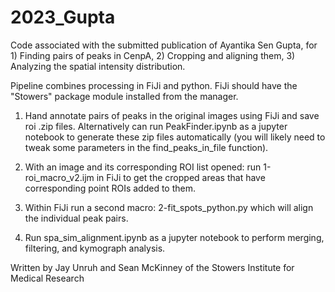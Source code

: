 # 2023_Gupta
Code associated with the submitted publication of Ayantika Sen Gupta, for 1) Finding pairs of peaks in CenpA, 2) Cropping and aligning them, 3) Analyzing the spatial intensity distribution.

Pipeline combines processing in FiJi and python.  FiJi should have the "Stowers" package module installed from the manager.

1.  Hand annotate pairs of peaks in the original images using FiJi and save roi .zip files.  Alternatively can run PeakFinder.ipynb as a jupyter notebook to generate these zip files automatically (you will likely need to tweak some parameters in the find_peaks_in_file function).

2. With an image and its corresponding ROI list opened:  run 1-roi_macro_v2.ijm in FiJi to get the cropped areas that have corresponding point ROIs added to them.

3. Within FiJi run a second macro:  2-fit_spots_python.py which will align the individual peak pairs.

4.  Run spa_sim_alignment.ipynb as a jupyter notebook to perform merging, filtering, and kymograph analysis.

Written by Jay Unruh and Sean McKinney of the Stowers Institute for Medical Research
